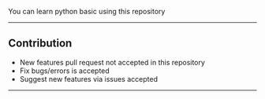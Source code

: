 You can learn python basic using this repository

---

## Contribution

- New features pull request not accepted in this repository
- Fix bugs/errors is accepted
- Suggest new features via issues accepted

---
